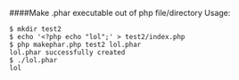 ####Make .phar executable out of php file/directory
Usage:
```
$ mkdir test2
$ echo '<?php echo "lol";' > test2/index.php
$ php makephar.php test2 lol.phar
lol.phar successfully created
$ ./lol.phar
lol
```
